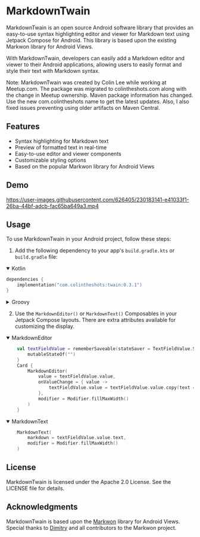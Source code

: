 # MarkdownTwain

MarkdownTwain is an open source Android software library that provides an easy-to-use syntax highlighting editor and viewer for Markdown text using Jetpack Compose for Android. This library is based upon the existing Markwon library for Android Views.

With MarkdownTwain, developers can easily add a Markdown editor and viewer to their Android applications, allowing users to easily format and style their text with Markdown syntax.

Note: MarkdownTwain was created by Colin Lee while working at Meetup.com. The package was migrated to colintheshots.com along with the change in Meetup ownership. Maven package information has changed. Use the new com.colintheshots name to get the latest updates. Also, I also fixed issues preventing using older artifacts on Maven Central.

## Features

- Syntax highlighting for Markdown text
- Preview of formatted text in real-time
- Easy-to-use editor and viewer components
- Customizable styling options
- Based on the popular Markwon library for Android Views

## Demo

https://user-images.githubusercontent.com/626405/230183141-e41033f1-26ba-44bf-adcb-fac65ba649a3.mp4

## Usage

To use MarkdownTwain in your Android project, follow these steps:

1. Add the following dependency to your app's `build.gradle.kts` or `build.gradle` file:

<details open>
<summary>Kotlin</summary>

```kotlin
dependencies {
    implementation("com.colintheshots:twain:0.3.1")
}
```
</details>
<details>
<summary>Groovy</summary>

```groovy
dependencies {
    implementation 'com.colintheshots:twain:0.3.1'
}
```

</details>

2. Use the `MarkdownEditor()` or `MarkdownText()` Composables in your Jetpack Compose layouts. There are extra attributes available for customizing the display.

<details open>
<summary>MarkdownEditor</summary>

```kotlin
    val textFieldValue = rememberSaveable(stateSaver = TextFieldValue.Saver) {
        mutableStateOf("")
    }
    Card {
        MarkdownEditor(
            value = textFieldValue.value,
            onValueChange = { value ->
                textFieldValue.value = textFieldValue.value.copy(text = value)
            },
            modifier = Modifier.fillMaxWidth()
        )
    }
```

</details>

<details open>
<summary>MarkdownText</summary>

```kotlin
    MarkdownText(
        markdown = textFieldValue.value.text,
        modifier = Modifier.fillMaxWidth()
    )
```

</details>

## License
MarkdownTwain is licensed under the Apache 2.0 License. See the LICENSE file for details.

## Acknowledgments
MarkdownTwain is based upon the [Markwon](https://github.com/noties/Markwon) library for Android Views. Special thanks to [Dimitry](https://github.com/noties) and all contributors to the Markwon project.
